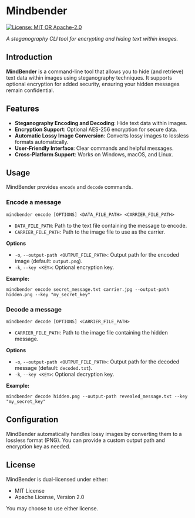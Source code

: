 
# Mindbender

[![License: MIT OR Apache-2.0](https://img.shields.io/badge/license-MIT%2FApache--2.0-blue.svg)](#license)

*A steganography CLI tool for encrypting and hiding text within images.*

## Introduction

**MindBender** is a command-line tool that allows you to hide (and retrieve) text data within images using steganography techniques. It supports optional encryption for added security, ensuring your hidden messages remain confidential.

## Features

- **Steganography Encoding and Decoding**: Hide text data within images.
- **Encryption Support**: Optional AES-256 encryption for secure data.
- **Automatic Lossy Image Conversion**: Converts lossy images to lossless formats automatically.
- **User-Friendly Interface**: Clear commands and helpful messages.
- **Cross-Platform Support**: Works on Windows, macOS, and Linux.

## Usage

MindBender provides `encode` and `decode` commands.

### Encode a message
```
mindbender encode [OPTIONS] <DATA_FILE_PATH> <CARRIER_FILE_PATH>
```
- `DATA_FILE_PATH`: Path to the text file containing the message to encode.
- `CARRIER_FILE_PATH`: Path to the image file to use as the carrier.

**Options**
-   `-o`, `--output-path <OUTPUT_FILE_PATH>`: Output path for the encoded image (default: `output.png`).
-   `-k`, `--key <KEY>`: Optional encryption key.

**Example:**
```
mindbender encode secret_message.txt carrier.jpg --output-path hidden.png --key "my_secret_key"
```

### Decode a message
```
mindbender decode [OPTIONS] <CARRIER_FILE_PATH>
```
- `CARRIER_FILE_PATH`: Path to the image file containing the hidden message.

**Options**
-   `-o`, `--output-path <OUTPUT_FILE_PATH>`: Output path for the decoded message (default: `decoded.txt`).
-   `-k`, `--key <KEY>`: Optional decryption key.

**Example:**
```
mindbender decode hidden.png --output-path revealed_message.txt --key "my_secret_key"
```

## Configuration
MindBender automatically handles lossy images by converting them to a lossless format (PNG). You can provide a custom output path and encryption key as needed.

## License

MindBender is dual-licensed under either:

-   MIT License
-   Apache License, Version 2.0

You may choose to use either license.
